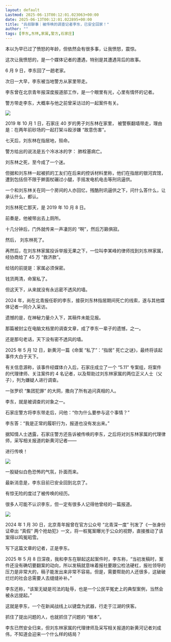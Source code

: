 ```yaml
---
layout: default
Lastmod: 2025-06-13T00:12:01.023063+00:00
date: 2025-06-13T00:12:01.022895+00:00
title: "兵叔聊事｜被传唤的调查记者李东，已安全回家！"
author: ""
tags: [李东,东林,家属,警方,石家庄]
---
```


本以为早已过了愤怒的年龄，但依然会有很多事，让我愤怒，震惊。

这次让我愤怒的，是一个媒体记者的遭遇，特别是其遭遇背后的故事。

6 月 9 日，李东回了一趟老家。

次日一大早，李东被当地警方从家里带走。

李东曾在北京青年报深度报道部工作，是一个眼里有光，心里有情怀的记者。

警方带走李东，大概率与他之前曾采访过的一起案件有关。

![](https://images.weserv.nl/?url=https%3A//chinadigitaltimes.net/chinese/files/2025/06/post-718801-684a5887b9283.)

2019 年 10 月 1 日，石家庄 40 岁的男子刘东林在家里， 被警察翻墙带走，理由是：在两年前砂场的一起打架斗殴涉嫌 “故意伤害”。 

七天后，刘东林在指居地，殒命。

警方给出的说法是五个冷冰冰的字： 肺栓塞病亡。 

刘东林之死，至今成了一个迷。

但据和刘东林一起被抓的工友们在后来的控诉材料里称，他们在指居的银河宾馆，遭到包括但不限于擀面杖碾过小腿，手摇发电机电击等刑讯逼供。

一个和刘东林关在同一个房间的人亦回忆，残酷刑讯逼供之下，问什么答什么，让承认什么，都认。

刘东林死亡那天，是 2019 年 10 月 8 日。

前奏是，他被带出去上厕所。 

十几分钟后，门外就传来一声凄厉的 “啊”，然后万籁俱寂。 

然后， 刘东林死了。

再然后，在刘东林家属投诉举报无果之下，一位叫李某峰的律师找到刘东林家属，经协商给了 45 万 “救济款”。

给钱的前提是：家属必须保密。

钱货两清，命案私了。

但这天下，从来就没有永远密不透风的墙。

2024 年，尚在北青报任职的李东，接获刘东林指居期间死亡的线索，遂与其他媒体记者一同介入采访。

遗憾的是，在神秘力量介入下，其稿件未能见报。

那篇被封尘在电脑文档里的调查文章，成了李东一辈子的遗憾，之一。

还是那句老话，天下没有密不透风的墙。

2025 年 5 月 12 日，新黄河一篇《命案 “私了”：“指居” 死亡之谜》，最终将该起事件大白于天下。

有关信息源称，该事件经媒体介入后，石家庄成立了一个 “5.11” 专案组，将案件的代理律师、关注案件的 4 名记者，以及帮助过刘东林家属的两位正义人士（父子），列为嫌疑人进行调查。

一张罗织 “集团犯罪” 的大网，撒向了所有追问真相的人。

李东，就是被调查的对象之一。

石家庄警方将李东带走后，问他：“你为什么要参与这个事情？”

李东答：“我是正常的履职行为，报道也没有发出来。”

据知情人士透露，石家庄警方还告诉被传唤的李东，之后将对刘东林家属的代理律师，采写相关报道的新黄河记者——

进行传唤！

![](https://images.weserv.nl/?url=https%3A//chinadigitaltimes.net/chinese/files/2025/06/post-718801-684a58885dddd.)

一股疑似白色恐怖的气氛，扑面而来。

最新消息是，李东目前已安全回到北京了。

有惊无险的度过了被传唤的经历。

很多人可能不认识李东，但一定有很多人记得他曾经的一篇报道。

![](https://images.weserv.nl/?url=https%3A//chinadigitaltimes.net/chinese/files/2025/06/post-718801-684a58891d99e.)

2024 年 1 月 30 日，北京青年报曾在官方公众号 “北青深一度” 刊发了《一张身份证牵出 “真假” 两个抢劫犯》一文，将一桩冤案曝光于公众的视野，直接推动了该案得以鸣冤昭雪。

写下这篇文章的记者，正是李东。

2025 年 5 月 8 日深夜，我和李东在聊起这起案件时，李东称，“当初发稿时，案件还没有确切要翻案的动向，所以发稿就意味着报社要跟公检法硬杠，报社领导的压力是非常大的，稿子能发出来非常不容易。但是，需要帮助的人还很多，这破破烂烂的社会总需要人去缝缝补补。”

李东还称，“该案无疑是司法的耻辱，也是一个公民平冤史上的典型案例，当然会被永远提起。”

这就是李东，一个在新闻战线上以键盘为武器，行走于江湖的侠客。

抓住了提出问题的人，也就抓住了问题的 “根本”。

李东已然安全归来，但刘东林家属的代理律师及采写相关报道的新黄河记者刘成伟，不知道会迎来一个什么样的结局？

